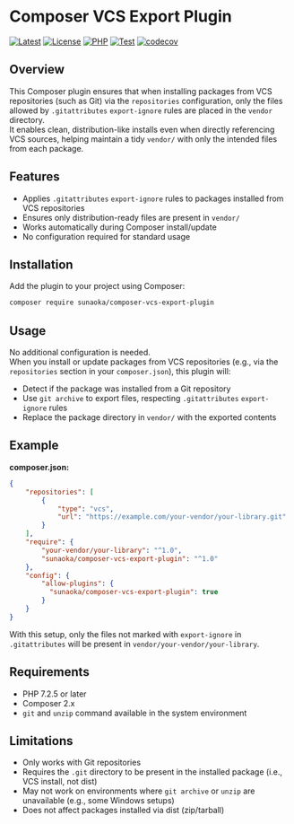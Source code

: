 # Composer VCS Export Plugin

[![Latest](https://poser.pugx.org/sunaoka/composer-vcs-export-plugin/v)](https://packagist.org/packages/sunaoka/composer-vcs-export-plugin)
[![License](https://poser.pugx.org/sunaoka/composer-vcs-export-plugin/license)](https://packagist.org/packages/sunaoka/composer-vcs-export-plugin)
[![PHP](https://img.shields.io/packagist/php-v/sunaoka/composer-vcs-export-plugin)](composer.json)
[![Test](https://github.com/sunaoka/composer-vcs-export-plugin/actions/workflows/test.yml/badge.svg)](https://github.com/sunaoka/composer-vcs-export-plugin/actions/workflows/test.yml)
[![codecov](https://codecov.io/github/sunaoka/composer-vcs-export-plugin/graph/badge.svg)](https://codecov.io/github/sunaoka/composer-vcs-export-plugin)

## Overview

This Composer plugin ensures that when installing packages from VCS repositories (such as Git) via the `repositories` configuration, only the files allowed by `.gitattributes` `export-ignore` rules are placed in the `vendor` directory.  
It enables clean, distribution-like installs even when directly referencing VCS sources, helping maintain a tidy `vendor/` with only the intended files from each package.

## Features

- Applies `.gitattributes` `export-ignore` rules to packages installed from VCS repositories
- Ensures only distribution-ready files are present in `vendor/`
- Works automatically during Composer install/update
- No configuration required for standard usage

## Installation

Add the plugin to your project using Composer:

```bash
composer require sunaoka/composer-vcs-export-plugin
```

## Usage

No additional configuration is needed.  
When you install or update packages from VCS repositories (e.g., via the `repositories` section in your `composer.json`), this plugin will:

- Detect if the package was installed from a Git repository
- Use `git archive` to export files, respecting `.gitattributes` `export-ignore` rules
- Replace the package directory in `vendor/` with the exported contents

## Example

**composer.json:**

```json
{
    "repositories": [
        {
            "type": "vcs",
            "url": "https://example.com/your-vendor/your-library.git"
        }
    ],
    "require": {
        "your-vendor/your-library": "^1.0",
        "sunaoka/composer-vcs-export-plugin": "^1.0"
    },
    "config": {
        "allow-plugins": {
          "sunaoka/composer-vcs-export-plugin": true
        }
    }
}
```

With this setup, only the files not marked with `export-ignore` in `.gitattributes` will be present in `vendor/your-vendor/your-library`.

## Requirements

- PHP 7.2.5 or later
- Composer 2.x
- `git` and `unzip` command available in the system environment

## Limitations

- Only works with Git repositories
- Requires the `.git` directory to be present in the installed package (i.e., VCS install, not dist)
- May not work on environments where `git archive` or `unzip` are unavailable (e.g., some Windows setups)
- Does not affect packages installed via dist (zip/tarball)
